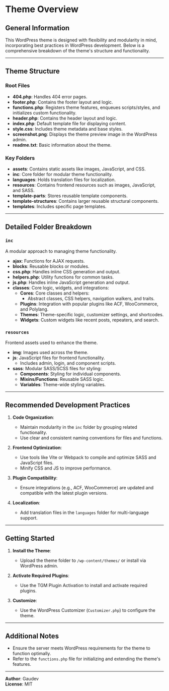 
# Theme Overview

## General Information
This WordPress theme is designed with flexibility and modularity in mind, incorporating best practices in WordPress development. Below is a comprehensive breakdown of the theme's structure and functionality.

---

## Theme Structure

### Root Files
- **404.php**: Handles 404 error pages.
- **footer.php**: Contains the footer layout and logic.
- **functions.php**: Registers theme features, enqueues scripts/styles, and initializes custom functionality.
- **header.php**: Contains the header layout and logic.
- **index.php**: Default template file for displaying content.
- **style.css**: Includes theme metadata and base styles.
- **screenshot.png**: Displays the theme preview image in the WordPress admin.
- **readme.txt**: Basic information about the theme.

### Key Folders
- **assets**: Contains static assets like images, JavaScript, and CSS.
- **inc**: Core folder for modular theme functionality.
- **languages**: Holds translation files for localization.
- **resources**: Contains frontend resources such as images, JavaScript, and SASS.
- **template-parts**: Stores reusable template components.
- **template-structures**: Contains larger reusable structural components.
- **templates**: Includes specific page templates.

---

## Detailed Folder Breakdown

### `inc`
A modular approach to managing theme functionality.
- **ajax**: Functions for AJAX requests.
- **blocks**: Reusable blocks or modules.
- **css.php**: Handles inline CSS generation and output.
- **helpers.php**: Utility functions for common tasks.
- **js.php**: Handles inline JavaScript generation and output.
- **classes**: Core logic, widgets, and integrations:
  - **Cores**: Core classes and helpers:
    - Abstract classes, CSS helpers, navigation walkers, and traits.
  - **Plugins**: Integration with popular plugins like ACF, WooCommerce, and Polylang.
  - **Themes**: Theme-specific logic, customizer settings, and shortcodes.
  - **Widgets**: Custom widgets like recent posts, repeaters, and search.

### `resources`
Frontend assets used to enhance the theme.
- **img**: Images used across the theme.
- **js**: JavaScript files for frontend functionality.
  - Includes admin, login, and component scripts.
- **sass**: Modular SASS/SCSS files for styling:
  - **Components**: Styling for individual components.
  - **Mixins/Functions**: Reusable SASS logic.
  - **Variables**: Theme-wide styling variables.

---

## Recommended Development Practices

1. **Code Organization**: 
   - Maintain modularity in the `inc` folder by grouping related functionality.
   - Use clear and consistent naming conventions for files and functions.

2. **Frontend Optimization**:
   - Use tools like Vite or Webpack to compile and optimize SASS and JavaScript files.
   - Minify CSS and JS to improve performance.

3. **Plugin Compatibility**:
   - Ensure integrations (e.g., ACF, WooCommerce) are updated and compatible with the latest plugin versions.

4. **Localization**:
   - Add translation files in the `languages` folder for multi-language support.

---

## Getting Started

1. **Install the Theme**:
   - Upload the theme folder to `/wp-content/themes/` or install via WordPress admin.

2. **Activate Required Plugins**:
   - Use the TGM Plugin Activation to install and activate required plugins.

3. **Customize**:
   - Use the WordPress Customizer (`Customizer.php`) to configure the theme.

---

## Additional Notes
- Ensure the server meets WordPress requirements for the theme to function optimally.
- Refer to the `functions.php` file for initializing and extending the theme's features.

---

**Author**: Gaudev  
**License**: MIT 
